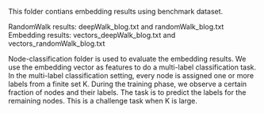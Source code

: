 
This folder contians embedding results using benchmark dataset.

RandomWalk results: deepWalk_blog.txt and randomWalk_blog.txt 
Embedding results: vectors_deepWalk_blog.txt and vectors_randomWalk_blog.txt

Node-classification folder is used to evaluate the embedding results. We use the embedding vector as features to do a multi-label classification task. In the multi-label classification setting, every node is assigned one or more labels from a finite set K. During the training phase, we observe a certain fraction of nodes and their labels. The task is to predict the labels for the remaining nodes. This is a challenge task when K is large.


